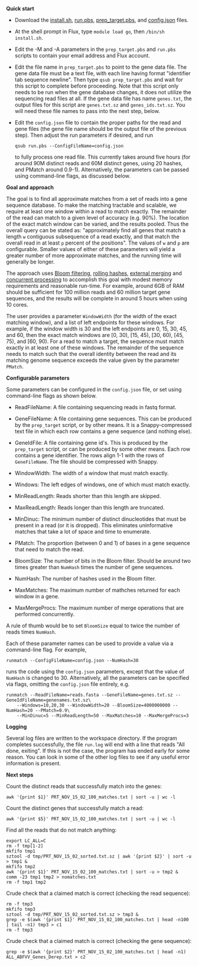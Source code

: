 __Quick start__


* Download the
[install.sh](https://raw.githubusercontent.com/kshedden/seqmatch/master/install.sh),
[run.pbs](https://raw.githubusercontent.com/kshedden/seqmatch/master/run.pbs),
[prep_target.pbs](https://raw.githubusercontent.com/kshedden/seqmatch/master/prep_target.pbs),
and
[config.json](https://raw.githubusercontent.com/kshedden/seqmatch/master/config.json)
files.

* At the shell prompt in Flux, type `module load go`, then `/bin/sh
install.sh`.

* Edit the -M and -A parameters in the `prep_target.pbs` and `run.pbs`
  scripts to contain your email address and Flux account.

* Edit the file name in `prep_target.pbs` to point to the gene data
  file.  The gene data file must be a text file, with each line having
  format "identifier tab sequence newline".  Then type `qsub
  prep_target.pbs` and wait for this script to complete before
  proceeding.  Note that this script only needs to be run when the
  gene database changes, it does not utilize the sequencing read files
  at all.  If the gene data file has name `genes.txt`, the output
  files for this script are `genes.txt.sz` and `genes_ids.txt.sz`.
  You will need these file names to pass into the next step, below.

* Edit the `config.json` file to contain the proper paths for the read
  and gene files (the gene file name should be the output file of the
  previous step).  Then adjust the run parameters if desired, and run

  `qsub run.pbs --ConfigFileName=config.json`

  to fully process one read file.  This currently takes around five
  hours (for around 90M distinct reads and 60M distinct genes, using
  20 hashes, and PMatch around 0.9-1).  Alternatively, the parameters
  can be passed using command-line flags, as discussed below.

__Goal and approach__

The goal is to find all approximate matches from a set of reads into a
gene sequence database.  To make the matching tractable and scalable,
we require at least one window within a read to match exactly.  The
remainder of the read can match to a given level of accuracy
(e.g. 90%).  The location of the exact match window can be varied, and
the results pooled.  Thus the overall query can be stated as:
"approximately find all genes that match a length `w` contiguous
subsequence of a read exactly, and that match the overall read in at
least `p` percent of the positions".  The values of `w` and `p` are
configurable.  Smaller values of either of these parameters will yield
a greater number of more approximate matches, and the running time
will generally be longer.

The approach uses [Bloom
filtering](https://en.wikipedia.org/wiki/Bloom_filter), [rolling
hashes](https://en.wikipedia.org/wiki/Rolling_hash), [external
merging](https://en.wikipedia.org/wiki/External_sorting) and
[concurrent
processing](https://en.wikipedia.org/wiki/Concurrent_computing) to
accomplish this goal with modest memory requirements and reasonable
run-time.  For example, around 6GB of RAM should be sufficient for 100
million reads and 60 million target gene sequences, and the results
will be complete in around 5 hours when using 10 cores.

The user provides a parameter `WindowWidth` (for the width of the
exact matching window), and a list of left endpoints for these
windows.  For example, if the window width is 30 and the left
endpoints are 0, 15, 30, 45, and 60, then the exact match windows are
[0, 30), [15, 45), [30, 60), [45, 75), and [60, 90).  For a read to
match a target, the sequence must match exactly in at least one of
these windows.  The remainder of the sequence needs to match such that
the overall identity between the read and its matching genome sequence
exceeds the value given by the parameter `PMatch`.

__Configurable parameters__

Some parameters can be configured in the `config.json` file, or set
using command-line flags as shown below.

* ReadFileName: A file containing sequencing reads in fastq format.

* GeneFileName: A file containing gene sequences.  This can be
  produced by the `prep_target` script, or by other means.  It is a
  Snappy-compressed text file in which each row contains a gene
  sequence (and nothing else).

* GeneIdFile: A file containing gene id's.  This is produced by the
  `prep_target` script, or can be produced by some other means.  Each
  row contains a gene identifier.  The rows align 1-1 with the rows of
  `GeneFileName`.  The file should be compressed with Snappy.

* WindowWidth: The width of a window that must match exactly.

* Windows: The left edges of windows, one of which must match exactly.

* MinReadLength: Reads shorter than this length are skipped.

* MaxReadLength: Reads longer than this length are truncated.

* MinDinuc: The minimum number of distinct dinucleotides that must be
present in a read (or it is dropped).  This eliminates uninformative
matches that take a lot of space and time to enumerate.

* PMatch: The proportion (between 0 and 1) of bases in a gene sequence
that need to match the read.

* BloomSize: The number of bits in the Bloom filter.  Should be around
  two times greater than `NumHash` times the number of gene sequences.

* NumHash: The number of hashes used in the Bloom filter.

* MaxMatches: The maximum number of mathches returned for each window
in a gene.

* MaxMergeProcs: The maximum number of merge operations that are
  performed concurrently.

A rule of thumb would be to set `BloomSize` equal to twice the number
of reads times `NumHash`.

Each of these parameter names can be used to provide a value via a
command-line flag.  For example,

```
runmatch --ConfigFileName=config.json --NumHash=30
```

runs the code using the `config.json` parameters, except that the
value of `NumHash` is changed to 30.  Alternatively, all the
parameters can be specified via flags, omitting the `config.json` file
entirely, e.g.

```
runmatch --ReadFileName=reads.fasta --GeneFileName=genes.txt.sz --GeneIdFileName=genenames.txt.sz\
    --Windows=10,20,30 --WindowWidth=20 --BloomSize=4000000000 --NumHash=20 --PMatch=0.9\
    --MinDinuc=5 --MinReadLength=50 --MaxMatches=10 --MaxMergeProcs=3
```

__Logging__

Several log files are written to the workspace directory.  If the
program completes successfully, the file `run.log` will end with a
line that reads "All done, exiting".  If this is not the case, the
program has ended early for some reason.  You can look in some of the
other log files to see if any useful error information is present.

__Next steps__

Count the distinct reads that successfully match into the genes:

```
awk '{print $1}' PRT_NOV_15_02_100_matches.txt | sort -u | wc -l
```

Count the distinct genes that successfully match a read:

```
awk '{print $5}' PRT_NOV_15_02_100_matches.txt | sort -u | wc -l
```

Find all the reads that do not match anything:

```
export LC_ALL=C
rm -f tmp[1-2]
mkfifo tmp1
sztool -d tmp/PRT_NOV_15_02_sorted.txt.sz | awk '{print $2}' | sort -u > tmp1 &
mkfifo tmp2
awk '{print $1}' PRT_NOV_15_02_100_matches.txt | sort -u > tmp2 &
comm -23 tmp1 tmp2 > nomatches.txt
rm -f tmp1 tmp2
```

Crude check that a claimed match is correct (checking the read sequence):

```
rm -f tmp3
mkfifo tmp3
sztool -d tmp/PRT_NOV_15_02_sorted.txt.sz > tmp3 &
grep -e $(awk '{print $1}' PRT_NOV_15_02_100_matches.txt | head -n100 | tail -n1) tmp3 > c1
rm -f tmp3
```

Crude check that a claimed match is correct (checking the gene sequence):

```
grep -e $(awk '{print $2}' PRT_NOV_15_02_100_matches.txt | head -n1) ALL_ABFVV_Genes_Derep.txt > c2
```